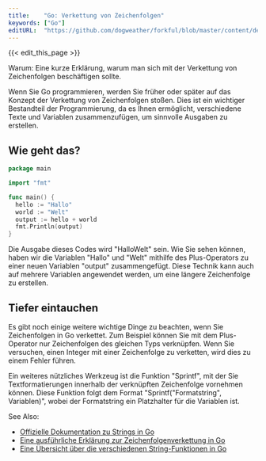 ```yaml
---
title:    "Go: Verkettung von Zeichenfolgen"
keywords: ["Go"]
editURL:  "https://github.com/dogweather/forkful/blob/master/content/de/go/concatenating-strings.md"
---
```


{{< edit_this_page >}}

Warum: Eine kurze Erklärung, warum man sich mit der Verkettung von Zeichenfolgen beschäftigen sollte. 

Wenn Sie Go programmieren, werden Sie früher oder später auf das Konzept der Verkettung von Zeichenfolgen stoßen. Dies ist ein wichtiger Bestandteil der Programmierung, da es Ihnen ermöglicht, verschiedene Texte und Variablen zusammenzufügen, um sinnvolle Ausgaben zu erstellen.

## Wie geht das?

```Go
package main

import "fmt"

func main() {
  hello := "Hallo"
  world := "Welt"
  output := hello + world
  fmt.Println(output)
}
```

Die Ausgabe dieses Codes wird "HalloWelt" sein. Wie Sie sehen können, haben wir die Variablen "Hallo" und "Welt" mithilfe des Plus-Operators zu einer neuen Variablen "output" zusammengefügt. Diese Technik kann auch auf mehrere Variablen angewendet werden, um eine längere Zeichenfolge zu erstellen.

## Tiefer eintauchen

Es gibt noch einige weitere wichtige Dinge zu beachten, wenn Sie Zeichenfolgen in Go verkettet. Zum Beispiel können Sie mit dem Plus-Operator nur Zeichenfolgen des gleichen Typs verknüpfen. Wenn Sie versuchen, einen Integer mit einer Zeichenfolge zu verketten, wird dies zu einem Fehler führen.

Ein weiteres nützliches Werkzeug ist die Funktion "Sprintf", mit der Sie Textformatierungen innerhalb der verknüpften Zeichenfolge vornehmen können. Diese Funktion folgt dem Format "Sprintf("Formatstring", Variablen)", wobei der Formatstring ein Platzhalter für die Variablen ist. 

See Also:

- [Offizielle Dokumentation zu Strings in Go](https://golang.org/pkg/strings/)
- [Eine ausführliche Erklärung zur Zeichenfolgenverkettung in Go](https://www.callicoder.com/golang-strings-cheat-sheet/)
- [Eine Übersicht über die verschiedenen String-Funktionen in Go](https://tutorialedge.net/golang/strings-explained-tutorial/)